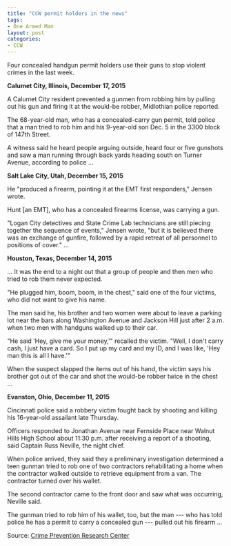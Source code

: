 ```yaml
---
title: "CCW permit holders in the news"
tags:
- One Armed Man
layout: post
categories:
- CCW
---
```


Four concealed handgun permit holders use their guns to stop violent crimes in the last week.

**Calumet City, Illinois, December 17, 2015**

A Calumet City resident prevented a gunmen from robbing him by pulling out his gun and firing it at the would-be robber, Midlothian police reported.

The 68-year-old man, who has a concealed-carry gun permit, told police that a man tried to rob him and his 9-year-old son Dec. 5 in the 3300 block of 147th Street.

A witness said he heard people arguing outside, heard four or five gunshots and saw a man running through back yards heading south on Turner Avenue, according to police ...

**Salt Lake City, Utah, December 15, 2015**

He "produced a firearm, pointing it at the EMT first responders," Jensen wrote.

Hunt \[an EMT\], who has a concealed firearms license, was carrying a gun.

"Logan City detectives and State Crime Lab technicians are still piecing together the sequence of events," Jensen wrote, "but it is believed there was an exchange of gunfire, followed by a rapid retreat of all personnel to positions of cover." ...

**Houston, Texas, December 14, 2015**

... It was the end to a night out that a group of people and then men who tried to rob them never expected.

"He plugged him, boom, boom, in the chest," said one of the four victims, who did not want to give his name.

The man said he, his brother and two women were about to leave a parking lot near the bars along Washington Avenue and Jackson Hill just after 2 a.m. when two men with handguns walked up to their car.

"He said 'Hey, give me your money,'" recalled the victim. "Well, I don't carry cash, I just have a card. So I put up my card and my ID, and I was like, 'Hey man this is all I have.'"

When the suspect slapped the items out of his hand, the victim says his brother got out of the car and shot the would-be robber twice in the chest ...

**Evanston, Ohio, December 11, 2015**

Cincinnati police said a robbery victim fought back by shooting and killing his 16-year-old assailant late Thursday.

Officers responded to Jonathan Avenue near Fernside Place near Walnut Hills High School about 11:30 p.m. after receiving a report of a shooting, said Captain Russ Neville, the night chief.

When police arrived, they said they a preliminary investigation determined a teen gunman tried to rob one of two contractors rehabilitating a home when the contractor walked outside to retrieve equipment from a van. The contractor turned over his wallet.

The second contractor came to the front door and saw what was occurring, Neville said.

The gunman tried to rob him of his wallet, too, but the man --- who has told police he has a permit to carry a concealed gun --- pulled out his firearm ...

Source: [Crime Prevention Research Center ](https://crimeresearch.org/2015/12/four-concealed-handgun-permit-holders-use-their-guns-to-stop-violent-crimes-in-the-last-week/)